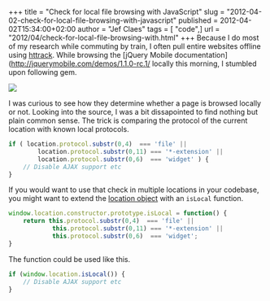 +++
title = "Check for local file browsing with JavaScript"
slug = "2012-04-02-check-for-local-file-browsing-with-javascript"
published = 2012-04-02T15:34:00+02:00
author = "Jef Claes"
tags = [ "code",]
url = "2012/04/check-for-local-file-browsing-with.html"
+++
Because I do most of my research while commuting by train, I often pull entire websites offline using [httrack](http://www.httrack.com/). While browsing the [jQuery Mobile documentation](http://jquerymobile.com/demos/1.1.0-rc.1/ locally this morning, I stumbled upon following gem.  
  
[![](/post/images/thumbnails/2012-04-02-check-for-local-file-browsing-with-javascript-jQueryMobileLocal.PNG)](/post/images/2012-04-02-check-for-local-file-browsing-with-javascript-jQueryMobileLocal.PNG)

I was curious to see how they determine whether a page is browsed
locally or not. Looking into the source, I was a bit dissapointed to
find nothing but plain common sense. The trick is comparing the protocol
of the current location with known local protocols.  

```js
if ( location.protocol.substr(0,4)  === 'file' ||
        location.protocol.substr(0,11) === '*-extension' ||
        location.protocol.substr(0,6)  === 'widget' ) {
    // Disable AJAX support etc
}
```

If you would want to use that check in multiple locations in your
codebase, you might want to extend the [location object](https://developer.mozilla.org/en/DOM/window.location) with an `isLocal` function.  

```js
window.location.constructor.prototype.isLocal = function() { 
    return this.protocol.substr(0,4)  === 'file' || 
            this.protocol.substr(0,11) === '*-extension' || 
            this.protocol.substr(0,6)  === 'widget'; 
}
```

The function could be used like this.  

```js
if (window.location.isLocal()) {
    // Disable AJAX support etc
}
```
